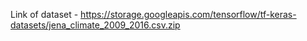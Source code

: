 Link of dataset - https://storage.googleapis.com/tensorflow/tf-keras-datasets/jena_climate_2009_2016.csv.zip
